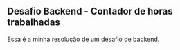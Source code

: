 ## Desafio Backend - Contador de horas trabalhadas
Essa é a minha resolução de um desafio de backend.
